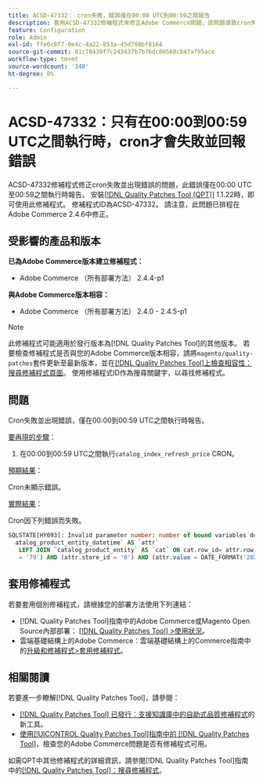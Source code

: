 ```yaml
---
title: ACSD-47332： cron失敗，錯誤僅在00:00 UTC到00:59之間報告
description: 套用ACSD-47332修補程式來修正Adobe Commerce問題，該問題導致cron失敗並出現只有在它在00:00 UTC到00:59 UTC之間執行時才會報告的錯誤。
feature: Configuration
role: Admin
exl-id: ffe6c8f7-0e4c-4a22-853a-45d708bf8164
source-git-commit: 81c78439f7c243437b7b76dc80560c847af95ace
workflow-type: tm+mt
source-wordcount: '340'
ht-degree: 0%

---
```


# ACSD-47332：只有在00:00到00:59 UTC之間執行時，cron才會失敗並回報錯誤

ACSD-47332修補程式修正cron失敗並出現錯誤的問題，此錯誤僅在00:00 UTC至00:59之間執行時報告。 安裝[[!DNL Quality Patches Tool (QPT)]](https://experienceleague.adobe.com/en/docs/commerce-knowledge-base/kb/announcements/commerce-announcements/magento-quality-patches-released-new-tool-to-self-serve-quality-patches) 1.1.22時，即可使用此修補程式。 修補程式ID為ACSD-47332。 請注意，此問題已排程在Adobe Commerce 2.4.6中修正。

## 受影響的產品和版本

**已為Adobe Commerce版本建立修補程式：**

* Adobe Commerce （所有部署方法） 2.4.4-p1

**與Adobe Commerce版本相容：**

* Adobe Commerce （所有部署方法） 2.4.0 - 2.4.5-p1

>[!NOTE]
>
>此修補程式可能適用於發行版本為[!DNL Quality Patches Tool]的其他版本。 若要檢查修補程式是否與您的Adobe Commerce版本相容，請將`magento/quality-patches`套件更新至最新版本，並在[[!DNL Quality Patches Tool]上檢查相容性：搜尋修補程式頁面](https://experienceleague.adobe.com/tools/commerce-quality-patches/index.html)。 使用修補程式ID作為搜尋關鍵字，以尋找修補程式。

## 問題

Cron失敗並出現錯誤，僅在00:00到00:59 UTC之間執行時報告。

<u>要再現的步驟</u>：

1. 在00:00到00:59 UTC之間執行`catalog_index_refresh_price` CRON。

<u>預期結果</u>：

Cron未顯示錯誤。

<u>實際結果</u>：

Cron因下列錯誤而失敗。

```SQL
SQLSTATE[HY093]: Invalid parameter number: number of bound variables does not match number of tokens, query was: SELECT `cat`.`entity_id` FROM `c
  atalog_product_entity_datetime` AS `attr`
   LEFT JOIN `catalog_product_entity` AS `cat` ON cat.row_id= attr.row_id AND (cat.created_in <= 1 AND cat.updated_in > 1) WHERE (attr.attribute_id
   = '79') AND (attr.store_id = '0') AND (attr.value = DATE_FORMAT('2022-10-02', '%Y-%m-%d %H:%i:%s'))
```

## 套用修補程式

若要套用個別修補程式，請根據您的部署方法使用下列連結：

* [!DNL Quality Patches Tool]指南中的Adobe Commerce或Magento Open Source內部部署： [[!DNL Quality Patches Tool] >使用狀況](/help/tools/quality-patches-tool/usage.md)。
* 雲端基礎結構上的Adobe Commerce：雲端基礎結構上的Commerce指南中的[升級和修補程式>套用修補程式](https://experienceleague.adobe.com/docs/commerce-cloud-service/user-guide/develop/upgrade/apply-patches.html)。

## 相關閱讀

若要進一步瞭解[!DNL Quality Patches Tool]，請參閱：

* [[!DNL Quality Patches Tool] 已發行：支援知識庫中的自助式品質修補程式](https://experienceleague.adobe.com/en/docs/commerce-knowledge-base/kb/announcements/commerce-announcements/magento-quality-patches-released-new-tool-to-self-serve-quality-patches)的新工具。
* [使用[!UICONTROL Quality Patches Tool]指南中的 [!DNL Quality Patches Tool]](/help/tools/quality-patches-tool/patches-available-in-qpt/check-patch-for-magento-issue-with-magento-quality-patches.md)，檢查您的Adobe Commerce問題是否有修補程式可用。


如需QPT中其他修補程式的詳細資訊，請參閱[!DNL Quality Patches Tool]指南中的[[!DNL Quality Patches Tool]：搜尋修補程式](https://experienceleague.adobe.com/tools/commerce-quality-patches/index.html)。
